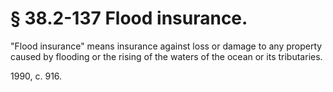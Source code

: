 # § 38.2-137 Flood insurance.

<p>"Flood insurance" means insurance against loss or damage to any property caused by flooding or the rising of the waters of the ocean or its tributaries.</p><p>1990, c. 916.</p>